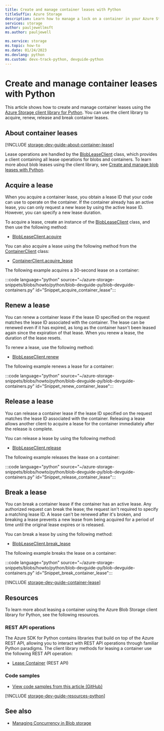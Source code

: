 ```yaml
---
title: Create and manage container leases with Python
titleSuffix: Azure Storage
description: Learn how to manage a lock on a container in your Azure Storage account using the Python client library.
services: storage
author: pauljewellmsft
ms.author: pauljewell

ms.service: storage
ms.topic: how-to
ms.date: 01/24/2023
ms.devlang: python
ms.custom: devx-track-python, devguide-python
---
```


# Create and manage container leases with Python

This article shows how to create and manage container leases using the [Azure Storage client library for Python](/python/api/overview/azure/storage). You can use the client library to acquire, renew, release and break container leases.

## About container leases

[!INCLUDE [storage-dev-guide-about-container-lease](../../../includes/storage-dev-guides/storage-dev-guide-about-container-lease.md)]

Lease operations are handled by the [BlobLeaseClient](/python/api/azure-storage-blob/azure.storage.blob.blobleaseclient) class, which provides a client containing all lease operations for blobs and containers. To learn more about blob leases using the client library, see [Create and manage blob leases with Python](storage-blob-lease-python.md).

## Acquire a lease

When you acquire a container lease, you obtain a lease ID that your code can use to operate on the container. If the container already has an active lease, you can only request a new lease by using the active lease ID. However, you can specify a new lease duration.

To acquire a lease, create an instance of the [BlobLeaseClient](/python/api/azure-storage-blob/azure.storage.blob.blobleaseclient) class, and then use the following method:

- [BlobLeaseClient.acquire](/python/api/azure-storage-blob/azure.storage.blob.blobleaseclient#azure-storage-blob-blobleaseclient-acquire)

You can also acquire a lease using the following method from the [ContainerClient](/python/api/azure-storage-blob/azure.storage.blob.containerclient) class:

- [ContainerClient.acquire_lease](/python/api/azure-storage-blob/azure.storage.blob.containerclient#azure-storage-blob-containerclient-acquire-lease)

The following example acquires a 30-second lease on a container:

:::code language="python" source="~/azure-storage-snippets/blobs/howto/python/blob-devguide-py/blob-devguide-containers.py" id="Snippet_acquire_container_lease":::

## Renew a lease

You can renew a container lease if the lease ID specified on the request matches the lease ID associated with the container. The lease can be renewed even if it has expired, as long as the container hasn't been leased again since the expiration of that lease. When you renew a lease, the duration of the lease resets.

To renew a lease, use the following method:

- [BlobLeaseClient.renew](/python/api/azure-storage-blob/azure.storage.blob.blobleaseclient#azure-storage-blob-blobleaseclient-renew)

The following example renews a lease for a container:

:::code language="python" source="~/azure-storage-snippets/blobs/howto/python/blob-devguide-py/blob-devguide-containers.py" id="Snippet_renew_container_lease":::

## Release a lease

You can release a container lease if the lease ID specified on the request matches the lease ID associated with the container. Releasing a lease allows another client to acquire a lease for the container immediately after the release is complete.

You can release a lease by using the following method:

- [BlobLeaseClient.release](/python/api/azure-storage-blob/azure.storage.blob.blobleaseclient#azure-storage-blob-blobleaseclient-release)

The following example releases the lease on a container:

:::code language="python" source="~/azure-storage-snippets/blobs/howto/python/blob-devguide-py/blob-devguide-containers.py" id="Snippet_release_container_lease":::

## Break a lease

You can break a container lease if the container has an active lease. Any authorized request can break the lease; the request isn't required to specify a matching lease ID. A lease can't be renewed after it's broken, and breaking a lease prevents a new lease from being acquired for a period of time until the original lease expires or is released.

You can break a lease by using the following method:

- [BlobLeaseClient.break_lease](/python/api/azure-storage-blob/azure.storage.blob.blobleaseclient#azure-storage-blob-blobleaseclient-break-lease)

The following example breaks the lease on a container:

:::code language="python" source="~/azure-storage-snippets/blobs/howto/python/blob-devguide-py/blob-devguide-containers.py" id="Snippet_break_container_lease":::

[!INCLUDE [storage-dev-guide-container-lease](../../../includes/storage-dev-guides/storage-dev-guide-container-lease.md)]

## Resources

To learn more about leasing a container using the Azure Blob Storage client library for Python, see the following resources.

### REST API operations

The Azure SDK for Python contains libraries that build on top of the Azure REST API, allowing you to interact with REST API operations through familiar Python paradigms. The client library methods for leasing a container use the following REST API operation:

- [Lease Container](/rest/api/storageservices/lease-container) (REST API)

### Code samples

- [View code samples from this article (GitHub)](https://github.com/Azure-Samples/AzureStorageSnippets/blob/master/blobs/howto/python/blob-devguide-py/blob-devguide-containers.py)

[!INCLUDE [storage-dev-guide-resources-python](../../../includes/storage-dev-guides/storage-dev-guide-resources-python.md)]

## See also

- [Managing Concurrency in Blob storage](concurrency-manage.md)
